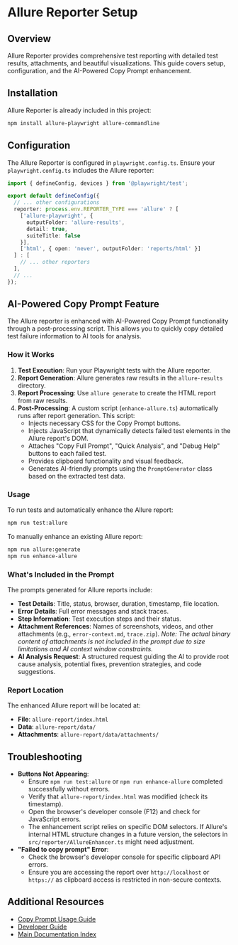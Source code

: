 # Allure Reporter Setup

## Overview
Allure Reporter provides comprehensive test reporting with detailed test results, attachments, and beautiful visualizations. This guide covers setup, configuration, and the AI-Powered Copy Prompt enhancement.

## Installation
Allure Reporter is already included in this project:
```bash
npm install allure-playwright allure-commandline
```

## Configuration
The Allure Reporter is configured in `playwright.config.ts`. Ensure your `playwright.config.ts` includes the Allure reporter:

```typescript
import { defineConfig, devices } from '@playwright/test';

export default defineConfig({
  // ... other configurations
  reporter: process.env.REPORTER_TYPE === 'allure' ? [
    ['allure-playwright', { 
      outputFolder: 'allure-results',
      detail: true,
      suiteTitle: false 
    }],
    ['html', { open: 'never', outputFolder: 'reports/html' }]
  ] : [
    // ... other reporters
  ],
  // ...
});
```

## AI-Powered Copy Prompt Feature
The Allure reporter is enhanced with AI-Powered Copy Prompt functionality through a post-processing script. This allows you to quickly copy detailed test failure information to AI tools for analysis.

### How it Works
1. **Test Execution**: Run your Playwright tests with the Allure reporter.
2. **Report Generation**: Allure generates raw results in the `allure-results` directory.
3. **Report Processing**: Use `allure generate` to create the HTML report from raw results.
4. **Post-Processing**: A custom script (`enhance-allure.ts`) automatically runs after report generation. This script:
   - Injects necessary CSS for the Copy Prompt buttons.
   - Injects JavaScript that dynamically detects failed test elements in the Allure report's DOM.
   - Attaches "Copy Full Prompt", "Quick Analysis", and "Debug Help" buttons to each failed test.
   - Provides clipboard functionality and visual feedback.
   - Generates AI-friendly prompts using the `PromptGenerator` class based on the extracted test data.

### Usage
To run tests and automatically enhance the Allure report:
```bash
npm run test:allure
```

To manually enhance an existing Allure report:
```bash
npm run allure:generate
npm run enhance-allure
```

### What's Included in the Prompt
The prompts generated for Allure reports include:
- **Test Details**: Title, status, browser, duration, timestamp, file location.
- **Error Details**: Full error messages and stack traces.
- **Step Information**: Test execution steps and their status.
- **Attachment References**: Names of screenshots, videos, and other attachments (e.g., `error-context.md`, `trace.zip`). *Note: The actual binary content of attachments is not included in the prompt due to size limitations and AI context window constraints.*
- **AI Analysis Request**: A structured request guiding the AI to provide root cause analysis, potential fixes, prevention strategies, and code suggestions.

### Report Location
The enhanced Allure report will be located at:
- **File**: `allure-report/index.html`
- **Data**: `allure-report/data/`
- **Attachments**: `allure-report/data/attachments/`

## Troubleshooting
- **Buttons Not Appearing**:
  - Ensure `npm run test:allure` or `npm run enhance-allure` completed successfully without errors.
  - Verify that `allure-report/index.html` was modified (check its timestamp).
  - Open the browser's developer console (F12) and check for JavaScript errors.
  - The enhancement script relies on specific DOM selectors. If Allure's internal HTML structure changes in a future version, the selectors in `src/reporter/AllureEnhancer.ts` might need adjustment.
- **"Failed to copy prompt" Error**:
  - Check the browser's developer console for specific clipboard API errors.
  - Ensure you are accessing the report over `http://localhost` or `https://` as clipboard access is restricted in non-secure contexts.

## Additional Resources
- [Copy Prompt Usage Guide](./COPY_PROMPT_USAGE.md)
- [Developer Guide](./DEVELOPER.md)
- [Main Documentation Index](./DOCUMENTATION.md)